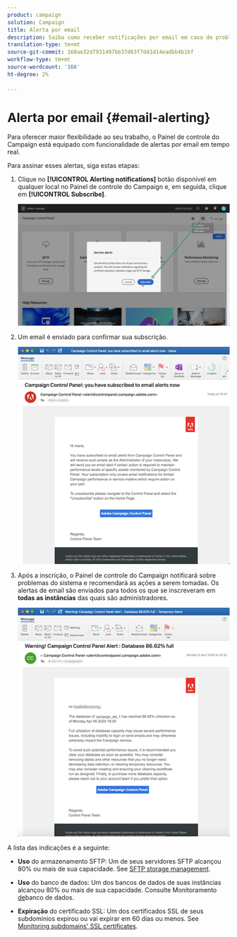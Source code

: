 ```yaml
---
product: campaign
solution: Campaign
title: Alerta por email
description: Saiba como receber notificações por email em caso de problemas com as instâncias de Campanha
translation-type: tm+mt
source-git-commit: 168ae32d7931497bb37d63f7dd1d14eadbb4b1bf
workflow-type: tm+mt
source-wordcount: '166'
ht-degree: 2%

---
```



# Alerta por email {#email-alerting}

Para oferecer maior flexibilidade ao seu trabalho, o Painel de controle do Campaign está equipado com funcionalidade de alertas por email em tempo real.

Para assinar esses alertas, siga estas etapas:

1. Clique no **[!UICONTROL Alerting notifications]** botão disponível em qualquer local no Painel de controle do Campaign e, em seguida, clique em **[!UICONTROL Subscribe]**.

   ![](assets/subscribing.png)

1. Um email é enviado para confirmar sua subscrição.

   ![](assets/email_subscription.png)

1. Após a inscrição, o Painel de controle do Campaign notificará sobre problemas do sistema e recomendará as ações a serem tomadas. Os alertas de email são enviados para todos os que se inscreveram em **todas as instâncias** das quais são administradores.

   ![](assets/alert_sample.png)


A lista das indicações é a seguinte:

* **Uso** do armazenamento SFTP: Um de seus servidores SFTP alcançou 80% ou mais de sua capacidade. See [SFTP storage management](../../sftp/using/sftp-storage-management.md).

* **Uso** do banco de dados: Um dos bancos de dados de suas instâncias alcançou 80% ou mais de sua capacidade. Consulte Monitoramento [de](../../performance-monitoring/using/database-monitoring.md)banco de dados.

* **Expiração** do certificado SSL: Um dos certificados SSL de seus subdomínios expirou ou vai expirar em 60 dias ou menos. See [Monitoring subdomains&#39; SSL certificates](../../subdomains-certificates/using/monitoring-ssl-certificates.md).

